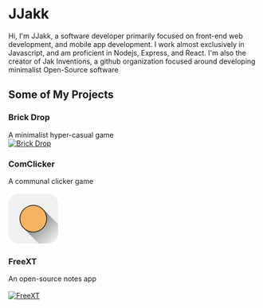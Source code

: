 # JJakk
Hi, I'm JJakk, a software developer primarily focused on front-end web development, and mobile app development.  I work almost exclusively in Javascript, and am proficient in Nodejs, Express, and React.  I'm also the creator of Jak Inventions, a github organization focused around developing minimalist Open-Source software
## Some of My Projects
### Brick Drop
A minimalist hyper-casual game
<br/>
<a href='https://github.com/jak-inventions/brick-drop'>
  <img alt='Brick Drop' src='https://raw.githubusercontent.com/jak-inventions/Brick-Drop/master/icon.png' width='100' height='100'/>
</a>
### ComClicker
A communal clicker game
<br/><br/>
<a href='https://github.com/jak-inventions/comclicker'>
  <img alt='ComClicker' src='https://raw.githubusercontent.com/jak-inventions/ComClicker/master/public/img/icon.png' width='100' height='100'/>
</a>
### FreeXT
An open-source notes app
<br/><br/>
<a href='https://github.com/jak-inventions/freext'>
  <img alt='FreeXT' src='https://raw.githubusercontent.com/jak-inventions/FreeXT/master/www/assets/img/icon.png' width='100' height='100'/>
</a>
